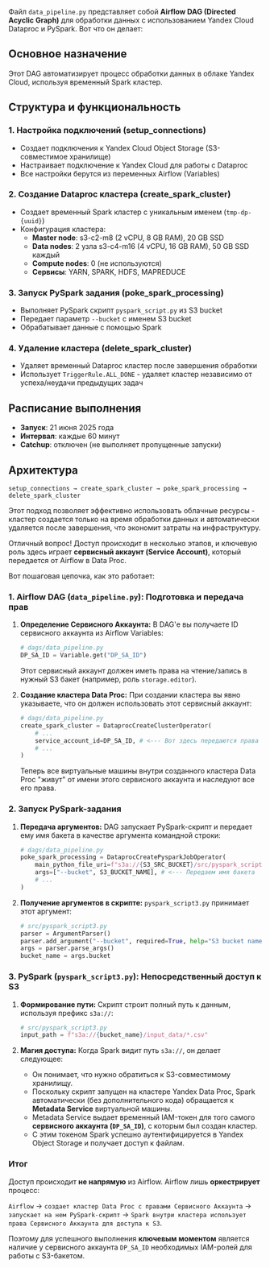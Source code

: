
Файл `data_pipeline.py` представляет собой **Airflow DAG (Directed Acyclic Graph)** для обработки данных с использованием Yandex Cloud Dataproc и PySpark. Вот что он делает:

## Основное назначение
Этот DAG автоматизирует процесс обработки данных в облаке Yandex Cloud, используя временный Spark кластер.

## Структура и функциональность

### 1. **Настройка подключений** (setup_connections)
- Создает подключения к Yandex Cloud Object Storage (S3-совместимое хранилище)
- Настраивает подключение к Yandex Cloud для работы с Dataproc
- Все настройки берутся из переменных Airflow (Variables)

### 2. **Создание Dataproc кластера** (create_spark_cluster)
- Создает временный Spark кластер с уникальным именем (`tmp-dp-{uuid}`)
- Конфигурация кластера:
  - **Master node**: s3-c2-m8 (2 vCPU, 8 GB RAM), 20 GB SSD
  - **Data nodes**: 2 узла s3-c4-m16 (4 vCPU, 16 GB RAM), 50 GB SSD каждый
  - **Compute nodes**: 0 (не используются)
  - **Сервисы**: YARN, SPARK, HDFS, MAPREDUCE

### 3. **Запуск PySpark задания** (poke_spark_processing)
- Выполняет PySpark скрипт `pyspark_script.py` из S3 bucket
- Передает параметр `--bucket` с именем S3 bucket
- Обрабатывает данные с помощью Spark

### 4. **Удаление кластера** (delete_spark_cluster)
- Удаляет временный Dataproc кластер после завершения обработки
- Использует `TriggerRule.ALL_DONE` - удаляет кластер независимо от успеха/неудачи предыдущих задач

## Расписание выполнения
- **Запуск**: 21 июня 2025 года
- **Интервал**: каждые 60 минут
- **Catchup**: отключен (не выполняет пропущенные запуски)



## Архитектура
```
setup_connections → create_spark_cluster → poke_spark_processing → delete_spark_cluster
```

Этот подход позволяет эффективно использовать облачные ресурсы - кластер создается только на время обработки данных и автоматически удаляется после завершения, что экономит затраты на инфраструктуру.

Отличный вопрос! Доступ происходит в несколько этапов, и ключевую роль здесь играет **сервисный аккаунт (Service Account)**, который передается от Airflow в Data Proc.

Вот пошаговая цепочка, как это работает:

### 1. Airflow DAG (`data_pipeline.py`): Подготовка и передача прав

1.  **Определение Сервисного Аккаунта:** В DAG'е вы получаете ID сервисного аккаунта из Airflow Variables:
    ```python
    # dags/data_pipeline.py
    DP_SA_ID = Variable.get("DP_SA_ID")
    ```
    Этот сервисный аккаунт должен иметь права на чтение/запись в нужный S3 бакет (например, роль `storage.editor`).

2.  **Создание кластера Data Proc:** При создании кластера вы явно указываете, что он должен использовать этот сервисный аккаунт:
    ```python
    # dags/data_pipeline.py
    create_spark_cluster = DataprocCreateClusterOperator(
        # ...
        service_account_id=DP_SA_ID, # <--- Вот здесь передаются права
        # ...
    )
    ```
    Теперь все виртуальные машины внутри созданного кластера Data Proc "живут" от имени этого сервисного аккаунта и наследуют все его права.

### 2. Запуск PySpark-задания

1.  **Передача аргументов:** DAG запускает PySpark-скрипт и передает ему имя бакета в качестве аргумента командной строки:
    ```python
    # dags/data_pipeline.py
    poke_spark_processing = DataprocCreatePysparkJobOperator(
        main_python_file_uri=f"s3a://{S3_SRC_BUCKET}/src/pyspark_script3.py",
        args=["--bucket", S3_BUCKET_NAME], # <--- Передаем имя бакета
        # ...
    )
    ```

2.  **Получение аргументов в скрипте:** `pyspark_script3.py` принимает этот аргумент:
    ```python
    # src/pyspark_script3.py
    parser = ArgumentParser()
    parser.add_argument("--bucket", required=True, help="S3 bucket name")
    args = parser.parse_args()
    bucket_name = args.bucket
    ```

### 3. PySpark (`pyspark_script3.py`): Непосредственный доступ к S3

1.  **Формирование пути:** Скрипт строит полный путь к данным, используя префикс `s3a://`:
    ```python
    # src/pyspark_script3.py
    input_path = f"s3a://{bucket_name}/input_data/*.csv"
    ```

2.  **Магия доступа:** Когда Spark видит путь `s3a://`, он делает следующее:
    *   Он понимает, что нужно обратиться к S3-совместимому хранилищу.
    *   Поскольку скрипт запущен на кластере Yandex Data Proc, Spark автоматически (без дополнительного кода) обращается к **Metadata Service** виртуальной машины.
    *   Metadata Service выдает временный IAM-токен для того самого **сервисного аккаунта (`DP_SA_ID`)**, с которым был создан кластер.
    *   С этим токеном Spark успешно аутентифицируется в Yandex Object Storage и получает доступ к файлам.

### Итог
Доступ происходит **не напрямую** из Airflow. Airflow лишь **оркестрирует** процесс:

`Airflow` → `создает кластер Data Proc с правами Сервисного Аккаунта` → `запускает на нем PySpark-скрипт` → `Spark внутри кластера использует права Сервисного Аккаунта для доступа к S3`.

Поэтому для успешного выполнения **ключевым моментом** является наличие у сервисного аккаунта `DP_SA_ID` необходимых IAM-ролей для работы с S3-бакетом.